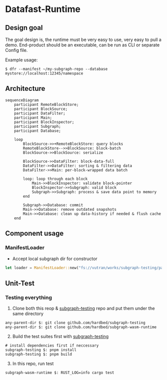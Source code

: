 # Datafast-Runtime

## Design goal
The goal design is, the runtime must be very easy to use, very easy to pull a demo.
End-product should be an executable, can be run as CLI or separate Config file.

Example usage:
```shell
$ dfr --manifest ~/my-subgraph-repo --database mystore://localhost:12345/namespace
```



## Architecture
```mermaid
sequenceDiagram
    participant RemoteBlockStore;
    participant BlockSource;
    participant DataFilter;
    participant Main;
    participant BlockInspector;
    participant Subgraph;
    participant Database;

    loop
        BlockSource->>+RemoteBlockStore: query blocks
        RemoteBlockStore-->>BlockSource: block-batch
        BlockSource->>BlockSource: serialize

        BlockSource->>DataFilter: block-data-full
        DataFilter->>DataFilter: sorting & filtering data
        DataFilter->>Main: per-block-wrapped data batch

        loop: loop through each block
            Main->>BlockInspector: validate block-pointer
            BlockInspector->>Subgraph: valid block
            Subgraph->>Subgraph: process & save data point to memory
        end

        Subgraph->>Database: commit
        Main->>Database: remove outdated snapshots
        Main->>Database: clean up data-history if needed & flush cache
    end
```

## Component usage

### ManifestLoader

- Accept local subgraph dir for constructor
```rust
let loader = ManifestLoader::new("fs://vutran/works/subgraph-testing/packages/v0_0_5").await.unwrap()
```

## Unit-Test

### Testing everything
1. Clone both this reop & [subgraph-testing](https://github.com/hardbed/subgraph-testing) repo and put them under the same directory
```shell
any-parent-dir $: git clone github.com/hardbed/subgraph-testing
any-parent-dir $: git clone github.com/hardbed/subgraph-wasm-runtime
```

2. Build the test suites first with [subgraph-testing](https://github.com/hardbed/subgraph-testing)
```shell
# install dependencies first if neccessary
subgraph-testing $: pnpm install
subgraph-testing $: pnpm build
```

3. In this repo, run test
```shell
subgraph-wasm-runtime $: RUST_LOG=info cargo test
```
